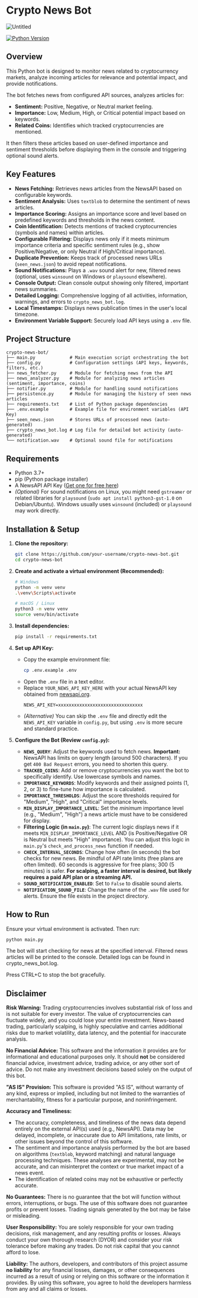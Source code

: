 # Crypto News Bot

![Untitled](https://github.com/user-attachments/assets/2b933244-bc8e-4eea-ae54-dcbd7e890976)


[![Python Version](https://img.shields.io/badge/python-3.7+-blue.svg)](https://www.python.org/downloads/)

## Overview

This Python bot is designed to monitor news related to cryptocurrency markets, analyze incoming articles for relevance and potential impact, and provide notifications.

The bot fetches news from configured API sources, analyzes articles for:
*   **Sentiment:** Positive, Negative, or Neutral market feeling.
*   **Importance:** Low, Medium, High, or Critical potential impact based on keywords.
*   **Related Coins:** Identifies which tracked cryptocurrencies are mentioned.

It then filters these articles based on user-defined importance and sentiment thresholds before displaying them in the console and triggering optional sound alerts.

## Key Features

*   **News Fetching:** Retrieves news articles from the NewsAPI based on configurable keywords.
*   **Sentiment Analysis:** Uses `textblob` to determine the sentiment of news articles.
*   **Importance Scoring:** Assigns an importance score and level based on predefined keywords and thresholds in the news content.
*   **Coin Identification:** Detects mentions of tracked cryptocurrencies (symbols and names) within articles.
*   **Configurable Filtering:** Displays news only if it meets minimum importance criteria and specific sentiment rules (e.g., show Positive/Negative, or only Neutral if High/Critical importance).
*   **Duplicate Prevention:** Keeps track of processed news URLs (`seen_news.json`) to avoid repeat notifications.
*   **Sound Notifications:** Plays a `.wav` sound alert for new, filtered news (optional, uses `winsound` on Windows or `playsound` elsewhere).
*   **Console Output:** Clean console output showing only filtered, important news summaries.
*   **Detailed Logging:** Comprehensive logging of all activities, information, warnings, and errors to `crypto_news_bot.log`.
*   **Local Timestamps:** Displays news publication times in the user's local timezone.
*   **Environment Variable Support:** Securely load API keys using a `.env` file.

## Project Structure

```text
crypto-news-bot/
├── main.py             # Main execution script orchestrating the bot
├── config.py           # Configuration settings (API keys, keywords, filters, etc.)
├── news_fetcher.py     # Module for fetching news from the API
├── news_analyzer.py    # Module for analyzing news articles (sentiment, importance, coins)
├── notifier.py         # Module for handling sound notifications
├── persistence.py      # Module for managing the history of seen news articles
├── requirements.txt    # List of Python package dependencies
├── .env.example        # Example file for environment variables (API Key)
├── seen_news.json      # Stores URLs of processed news (auto-generated)
├── crypto_news_bot.log # Log file for detailed bot activity (auto-generated)
└── notification.wav    # Optional sound file for notifications
```


## Requirements

*   Python 3.7+
*   pip (Python package installer)
*   A NewsAPI API Key ([Get one for free here](https://newsapi.org/))
*   *(Optional)* For sound notifications on Linux, you might need `gstreamer` or related libraries for `playsound` (`sudo apt install python3-gst-1.0` on Debian/Ubuntu). Windows usually uses `winsound` (included) or `playsound` may work directly.

## Installation & Setup

1.  **Clone the repository:**
    ```bash
    git clone https://github.com/your-username/crypto-news-bot.git
    cd crypto-news-bot
    ```

2.  **Create and activate a virtual environment (Recommended):**
    ```bash
    # Windows
    python -m venv venv
    .\venv\Scripts\activate

    # macOS / Linux
    python3 -m venv venv
    source venv/bin/activate
    ```

3.  **Install dependencies:**
    ```bash
    pip install -r requirements.txt
    ```

4.  **Set up API Key:**
    *   Copy the example environment file:
        ```bash
        cp .env.example .env
        ```
    *   Open the `.env` file in a text editor.
    *   Replace `YOUR_NEWS_API_KEY_HERE` with your actual NewsAPI key obtained from [newsapi.org](https://newsapi.org/).
        ```.env
        NEWS_API_KEY=xxxxxxxxxxxxxxxxxxxxxxxxxxxxxxxx
        ```
    *   *(Alternative)* You can skip the `.env` file and directly edit the `NEWS_API_KEY` variable in `config.py`, but using `.env` is more secure and standard practice.

5.  **Configure the Bot (Review `config.py`):**
    *   **`NEWS_QUERY`**: Adjust the keywords used to fetch news. **Important:** NewsAPI has limits on query length (around 500 characters). If you get `400 Bad Request` errors, you need to shorten this query.
    *   **`TRACKED_COINS`**: Add or remove cryptocurrencies you want the bot to specifically identify. Use lowercase symbols and names.
    *   **`IMPORTANCE_KEYWORDS`**: Modify keywords and their assigned points (1, 2, or 3) to fine-tune how importance is calculated.
    *   **`IMPORTANCE_THRESHOLDS`**: Adjust the score thresholds required for "Medium", "High", and "Critical" importance levels.
    *   **`MIN_DISPLAY_IMPORTANCE_LEVEL`**: Set the *minimum* importance level (e.g., "Medium", "High") a news article must have to be considered for display.
    *   **Filtering Logic (in `main.py`)**: The current logic displays news if it meets `MIN_DISPLAY_IMPORTANCE_LEVEL` AND (is Positive/Negative OR is Neutral but meets "High" importance). You can adjust this logic in `main.py`'s `check_and_process_news` function if needed.
    *   **`CHECK_INTERVAL_SECONDS`**: Change how often (in seconds) the bot checks for new news. Be mindful of API rate limits (free plans are often limited). 60 seconds is aggressive for free plans; 300 (5 minutes) is safer. **For scalping, a faster interval is desired, but likely requires a paid API plan or a streaming API.**
    *   **`SOUND_NOTIFICATION_ENABLED`**: Set to `False` to disable sound alerts.
    *   **`NOTIFICATION_SOUND_FILE`**: Change the name of the `.wav` file used for alerts. Ensure the file exists in the project directory.

## How to Run

Ensure your virtual environment is activated. Then run:

```bash
python main.py
```
The bot will start checking for news at the specified interval. Filtered news articles will be printed to the console. Detailed logs can be found in crypto_news_bot.log.

Press CTRL+C to stop the bot gracefully.

## Disclaimer

**Risk Warning:** Trading cryptocurrencies involves substantial risk of loss and is not suitable for every investor. The value of cryptocurrencies can fluctuate widely, and you could lose your entire investment. News-based trading, particularly scalping, is highly speculative and carries additional risks due to market volatility, data latency, and the potential for inaccurate analysis.

**No Financial Advice:** This software and the information it provides are for informational and educational purposes only. It should **not** be considered financial advice, investment advice, trading advice, or any other sort of advice. Do not make any investment decisions based solely on the output of this bot.

**"AS IS" Provision:** This software is provided "AS IS", without warranty of any kind, express or implied, including but not limited to the warranties of merchantability, fitness for a particular purpose, and noninfringement.

**Accuracy and Timeliness:**
*   The accuracy, completeness, and timeliness of the news data depend entirely on the external API(s) used (e.g., NewsAPI). Data may be delayed, incomplete, or inaccurate due to API limitations, rate limits, or other issues beyond the control of this software.
*   The sentiment and importance analysis performed by the bot are based on algorithms (`textblob`, keyword matching) and natural language processing techniques. These analyses are experimental, may not be accurate, and can misinterpret the context or true market impact of a news event.
*   The identification of related coins may not be exhaustive or perfectly accurate.

**No Guarantees:** There is no guarantee that the bot will function without errors, interruptions, or bugs. The use of this software does not guarantee profits or prevent losses. Trading signals generated by the bot may be false or misleading.

**User Responsibility:** You are solely responsible for your own trading decisions, risk management, and any resulting profits or losses. Always conduct your own thorough research (DYOR) and consider your risk tolerance before making any trades. Do not risk capital that you cannot afford to lose.

**Liability:** The authors, developers, and contributors of this project assume **no liability** for any financial losses, damages, or other consequences incurred as a result of using or relying on this software or the information it provides. By using this software, you agree to hold the developers harmless from any and all claims or losses.
